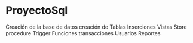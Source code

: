 # ProyectoSql
Creación de la base de datos
creación de Tablas
Inserciones
Vistas
Store procedure
Trigger
Funciones
transacciones
Usuarios
Reportes
